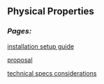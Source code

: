 ## __Physical Properties__

### _**Pages:**_

[installation setup guide](./setup/installation_procedure.md)

[proposal](./proposal/proposal.md)

[technical specs considerations](./tech_spec_considerations/tech_spec_considerations.md)



